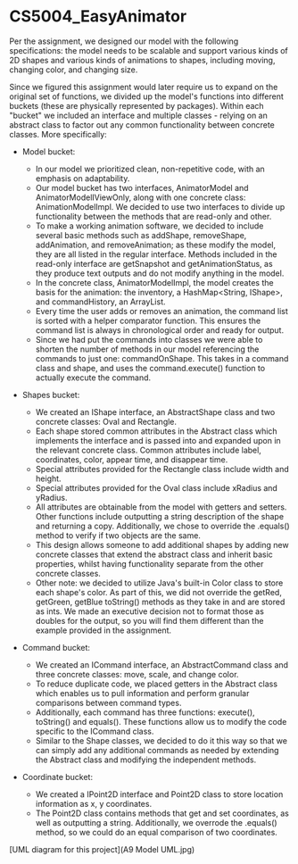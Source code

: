 # CS5004_EasyAnimator

Per the assignment, we designed our model with the following specifications: the model needs 
to be scalable and support various kinds of 2D shapes and various kinds of animations to shapes, 
including moving, changing color, and changing size.

Since we figured this assignment would later require us to expand on the original set of functions,
we divided up the model's functions into different buckets (these are physically represented by 
packages). Within each "bucket" we included an interface and multiple classes - relying on an
abstract class to factor out any common functionality between concrete classes. More specifically:

- Model bucket:
    - In our model we prioritized clean, non-repetitive code, with an emphasis on adaptability. 
    - Our model bucket has two interfaces, AnimatorModel and AnimatorModelIViewOnly, along with one
    concrete class: AnimationModelImpl. We decided to use two interfaces to divide up 
    functionality between the methods that are read-only and other. 
    - To make a working animation software, we decided to include several basic methods such as 
    addShape, removeShape, addAnimation, and removeAnimation; as these modify the model, they are 
    all listed in the regular interface. Methods included in the read-only interface are getSnapshot 
    and getAnimationStatus, as they produce text outputs and do not modify anything in the model.
    - In the concrete class, AnimatorModelImpl, the model creates the basis for the animation: the
    inventory, a HashMap<String, IShape>, and commandHistory, an ArrayList<ICommand>. 
    - Every time the user adds or removes an animation, the command list is sorted with a helper 
    comparator function. This ensures the command list is always in chronological order and ready 
    for output. 
    - Since we had put the commands into classes we were able to shorten the number of methods 
    in our model referencing the commands to just one: commandOnShape. This takes in a command 
    class and shape, and uses the command.execute() function to actually execute the command.

- Shapes bucket:
    - We created an IShape interface, an AbstractShape class and two concrete classes: Oval and 
    Rectangle. 
    - Each shape stored common attributes in the Abstract class which implements the interface and 
    is passed into and expanded upon in the relevant concrete class. Common attributes include
    label, coordinates, color, appear time, and disappear time. 
    - Special attributes provided for the Rectangle class include width and height. 
    - Special attributes provided for the Oval class include xRadius and yRadius. 
    - All attributes are obtainable from the model with getters and setters. Other functions
    include outputting a string description of the shape and returning a copy. Additionally,
     we chose to override the .equals() method to verify if two objects are the same. 
    - This design allows someone to add additional shapes by adding new concrete classes that 
    extend the abstract class and inherit basic properties, whilst having functionality separate
    from the other concrete classes.
    - Other note: we decided to utilize Java's built-in Color class to store each shape's color. As
    part of this, we did not override the getRed, getGreen, getBlue toString() methods as they take
    in and are stored as ints. We made an executive decision not to format those as doubles for the
    output, so you will find them different than the example provided in the assignment.
    
 - Command bucket:
    - We created an ICommand interface, an AbstractCommand class and three concrete classes: move, 
    scale, and change color.
    - To reduce duplicate code, we placed getters in the Abstract class which enables us to pull 
    information and perform granular comparisons between command types. 
    - Additionally, each command has three functions: execute(), toString() and equals(). These 
    functions allow us to modify the code specific to the ICommand class.
    - Similar to the Shape classes, we decided to do it this way so that we can simply add any
    additional commands as needed by extending the Abstract class and modifying the independent 
    methods.
    
 - Coordinate bucket: 
    - We created a IPoint2D interface and Point2D class to store location information as x, y 
    coordinates.
    - The Point2D class contains methods that get and set coordinates, as well as outputting a
    string. Additionally, we overrode the .equals() method, so we could do an equal comparison of 
    two coordinates.

[UML diagram for this project](A9 Model UML.jpg)
